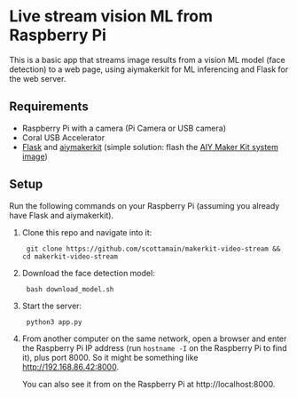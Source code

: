 # Live stream vision ML from Raspberry Pi

This is a basic app that streams image results from a vision ML
model (face detection) to a web page, using aiymakerkit for
ML inferencing and Flask for the web server.

## Requirements

+ Raspberry Pi with a camera (Pi Camera or USB camera)
+ Coral USB Accelerator
+ [Flask](https://pypi.org/project/Flask/) and
    [aiymakerkit](https://github.com/google-coral/aiy-maker-kit)
    (simple solution: flash the [AIY Maker Kit system
    image](https://aiyprojects.withgoogle.com/maker/#setup--1-flash-the-sd-card))

## Setup

Run the following commands on your Raspberry Pi (assuming you already
have Flask and aiymakerkit).

1. Clone this repo and navigate into it:

        git clone https://github.com/scottamain/makerkit-video-stream && cd makerkit-video-stream

2. Download the face detection model:

        bash download_model.sh

3. Start the server:

        python3 app.py

4. From another computer on the same network, open a browser and enter
the Raspberry Pi IP address (run `hostname -I` on the Raspberry Pi to find it), plus
port 8000. So it might be something like http://192.168.86.42:8000.

    You can also see it from on the Raspberry Pi at http://localhost:8000.